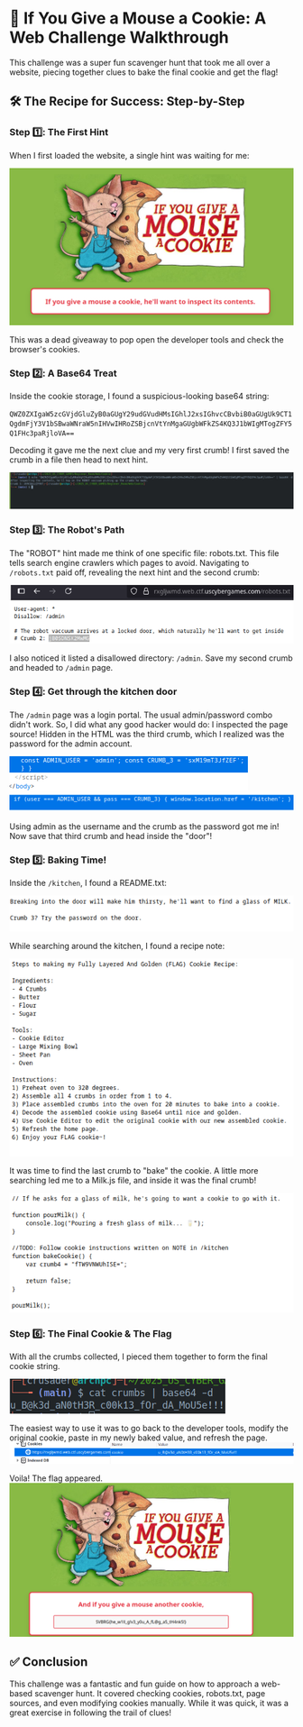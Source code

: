 # 🍪 If You Give a Mouse a Cookie: A Web Challenge Walkthrough

This challenge was a super fun scavenger hunt that took me all over a website, piecing together clues to bake the final cookie and get the flag!
## 🛠️ The Recipe for Success: Step-by-Step
### Step 1️⃣: The First Hint

When I first loaded the website, a single hint was waiting for me:

![First_step](images/1.png)

This was a dead giveaway to pop open the developer tools and check the browser's cookies.

### Step 2️⃣: A Base64 Treat 

Inside the cookie storage, I found a suspicious-looking base64 string:

``QWZ0ZXIgaW5zcGVjdGluZyB0aGUgY29udGVudHMsIGhlJ2xsIGhvcCBvbiB0aGUgUk9CT1QgdmFjY3V1bSBwaWNraW5nIHVwIHRoZSBjcnVtYnMgaGUgbWFkZS4KQ3J1bWIgMTogZFY5Q1FHc3paRjloVA==``

Decoding it gave me the next clue and my very first crumb! I first saved the crumb in a file then head to next hint.

![Step_2](images/2.png)

### Step 3️⃣: The Robot's Path 

The "ROBOT" hint made me think of one specific file: robots.txt. This file tells search engine crawlers which pages to avoid. Navigating to ``/robots.txt`` paid off, revealing the next hint and the second crumb:

![Step_3](images/3.png)

I also noticed it listed a disallowed directory: ``/admin``. Save my second crumb and headed to ``/admin`` page.

### Step 4️⃣: Get through the kitchen door

The ``/admin`` page was a login portal. The usual admin/password combo didn't work. So, I did what any good hacker would do: I inspected the page source! Hidden in the HTML was the third crumb, which I realized was the password for the admin account.

![Step_4](images/5.png)
![Step_5](images/6.png)

Using admin as the username and the crumb as the password got me in! Now save that third crumb and head inside the "door"!
### Step 5️⃣: Baking Time! 

Inside the ``/kitchen``, I found a README.txt:

![Step_6](images/6_5.png)

While searching around the kitchen, I found a recipe note:

![Step_7](images/7.png)

It was time to find the last crumb to "bake" the cookie. A little more searching led me to a Milk.js file, and inside it was the final crumb!

![Step_8](images/8.png)

### Step 6️⃣: The Final Cookie & The Flag 

With all the crumbs collected, I pieced them together to form the final cookie string.

![Step_9](images/9.png)

The easiest way to use it was to go back to the developer tools, modify the original cookie, paste in my newly baked value, and refresh the page.
![Step_10](images/10.png)

Voila! The flag appeared.
![Flag](images/11.png)

## ✅ Conclusion

This challenge was a fantastic and fun guide on how to approach a web-based scavenger hunt. It covered checking cookies, robots.txt, page sources, and even modifying cookies manually. While it was quick, it was a great exercise in following the trail of clues!

